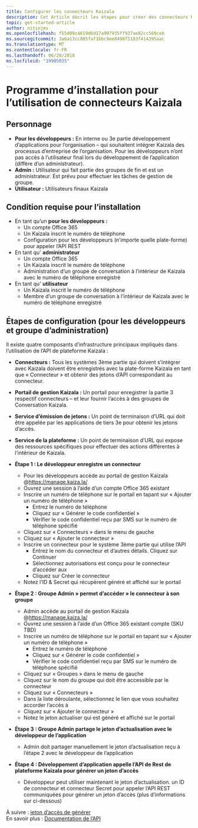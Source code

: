 ```yaml
---
title: Configurer les connecteurs Kaizala
description: Cet Article décrit les étapes pour créer des connecteurs Kaizala et générer des jetons d’autorisation
topic: get-started-article
author: nitinjms
ms.openlocfilehash: f55d09c4619d6d17a997935ff937ae82cc560ceb
ms.sourcegitcommit: 3a6a13cc885faf1bbc9ee8498f5183f414395aac
ms.translationtype: MT
ms.contentlocale: fr-FR
ms.lasthandoff: 06/20/2018
ms.locfileid: "19905035"
---
```

# <a name="setup-for-using-the-kaizala-connectors"></a>Programme d’installation pour l’utilisation de connecteurs Kaizala

## <a name="personas"></a>Personnage

*   **Pour les développeurs :** En interne ou 3e partie développement d’applications pour l’organisation – qui souhaitent intégrer Kaizala des processus d’entreprise de l’organisation. Pour les développeurs n’ont pas accès à l’utilisateur final lors du développement de l’application (diffère d’un administrateur).
*   **Admin :** Utilisateur qui fait partie des groupes de fin et est un administrateur. Est prévu pour effectuer les tâches de gestion de groupe.
*   **Utilisateur :** Utilisateurs finaux Kaizala

## <a name="pre-req-to-set-up"></a>Condition requise pour l’installation

*   En tant qu’un **pour les développeurs :**
    *   Un compte Office 365
    *   Un Kaizala inscrit le numéro de téléphone
    *   Configuration pour les développeurs (n’importe quelle plate-forme) pour appeler l’API REST
*   En tant qu' **administrateur**
    *   Un compte Office 365
    *   Un Kaizala inscrit le numéro de téléphone
    *   Administration d’un groupe de conversation à l’intérieur de Kaizala avec le numéro de téléphone enregistré
*   En tant qu' **utilisateur**
    *   Un Kaizala inscrit le numéro de téléphone
    *   Membre d’un groupe de conversation à l’intérieur de Kaizala avec le numéro de téléphone enregistré

## <a name="set-up-steps-developer--group-admin"></a>Étapes de configuration (pour les développeurs et groupe d’administration)

Il existe quatre composants d’infrastructure principaux impliqués dans l’utilisation de l’API de plateforme Kaizala :

*   **Connecteurs :** Tous les systèmes 3ème partie qui doivent s’intégrer avec Kaizala doivent être enregistrés avec la plate-forme Kaizala en tant que « Connecteur » et obtenir des jetons d’API correspondant au connecteur.
*   **Portail de gestion Kaizala :** Un portail pour enregistrer la partie 3 respectif connecteurs – et leur fournir l’accès à des groupes de Conversation Kaizala.
*   **Service d’émission de jetons :** Un point de terminaison d’URL qui doit être appelée par les applications de tiers 3e pour obtenir les jetons d’accès.
*   **Service de la plateforme :** Un point de terminaison d’URL qui expose des ressources spécifiques pour effectuer des actions différentes à l’intérieur de Kaizala.
*   **Étape 1 : Le développeur enregistre un connecteur**

    *   Pour les développeurs accède au portail de gestion Kaizala @https://manage.kaiza.la/
    *   Ouvrez une session à l’aide d’un compte Office 365 existant
    *   Inscrire un numéro de téléphone sur le portail en tapant sur « Ajouter un numéro de téléphone »
        *   Entrez le numéro de téléphone
        *   Cliquez sur « Générer le code confidentiel »
        *   Vérifier le code confidentiel reçu par SMS sur le numéro de téléphone spécifié
    *   Cliquez sur « Connecteurs » dans le menu de gauche
    *   Cliquez sur « Ajouter le connecteur »
    *   Inscrire un connecteur pour le système 3ème partie qui utilise l’API
        *   Entrez le nom du connecteur et d’autres détails. Cliquez sur Continuer
        *   Sélectionnez autorisations est conçu pour le connecteur d’accéder aux
        *   Cliquez sur Créer le connecteur
    *   Notez l’ID & Secret qui récupèrent généré et affiché sur le portail

*   **Étape 2 : Groupe Admin » permet d’accéder » le connecteur à son groupe**

    *   Admin accède au portail de gestion Kaizala @https://manage.kaiza.la/
    *   Ouvrez une session à l’aide d’un Office 365 existant compte (SKU TBD)
    *   Inscrire un numéro de téléphone sur le portail en tapant sur « Ajouter un numéro de téléphone »
        *   Entrez le numéro de téléphone
        *   Cliquez sur « Générer le code confidentiel »
        *   Vérifier le code confidentiel reçu par SMS sur le numéro de téléphone spécifié
    *   Cliquez sur « Groupes » dans le menu de gauche
    *   Cliquez sur le nom du groupe qui doit être accessible par le connecteur
    *   Cliquez sur « Connecteurs »
    *   Dans la liste déroulante, sélectionnez le lien que vous souhaitez accorder l’accès à
    *   Cliquez sur « Ajouter le connecteur »
    *   Notez le jeton actualiser qui est généré et affiché sur le portail

*   **Étape 3 : Groupe Admin partage le jeton d’actualisation avec le développeur de l’application**

    *   Admin doit partager manuellement le jeton d’actualisation reçu à l’étape 2 avec le développeur de l’application

*   **Étape 4 : Développement d’application appelle l’API de Rest de plateforme Kaizala pour générer un jeton d’accès**

    *   Développeur peut utiliser maintenant le jeton d’actualisation. un ID de connecteur et connecteur Secret pour appeler l’API REST communiquées pour générer un jeton d’accès (plus d’informations sur ci-dessous)


À suivre : [jeton d’accès de générer](Tokens.md)<br/>
En savoir plus : [Documentation de l’API](API.md)
